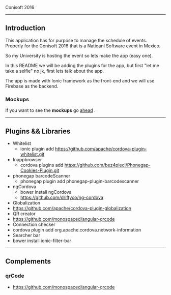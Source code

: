 Conisoft 2016 
*****

## Introduction

This application has for purpose to manage the schedule of events.
Properly for the Conisoft 2016 that is a Natioanl Software event in Mexico.

So my University is hosting the event so lets make the app (easy one).

In this README we will be adding the plugins for the app, but first "let me take a selfie" no jk, first lets
talk about the app.

The app is made with Ionic framework as the front-end and we will use Firebase as the backend.



### Mockups 
If you want to see the **mockups** go [ahead](https://github.com/eduardosanzb/conisoftApp/tree/master/Mockups) .
***


## Plugins && Libraries

- Whitelist
  - ionic plugin add https://github.com/apache/cordova-plugin-whitelist.git
- Inappbrowser
  - cordova plugins add https://github.com/bez4pieci/Phonegap-Cookies-Plugin.git
- phonegap barcodeScanner 
  - phonegap plugin add phonegap-plugin-barcodescanner
- ngCordova
  - bower install ngCordova
  - https://github.com/driftyco/ng-cordova
- Globalization
 - https://github.com/apache/cordova-plugin-globalization
- QR creator
 - https://github.com/monospaced/angular-qrcode
 - Connection checker
  - cordova plugin add org.apache.cordova.network-information
- Searcher bar 
 - bower install ionic-filter-bar


 
***

## Complements

### qrCode
- https://github.com/monospaced/angular-qrcode

